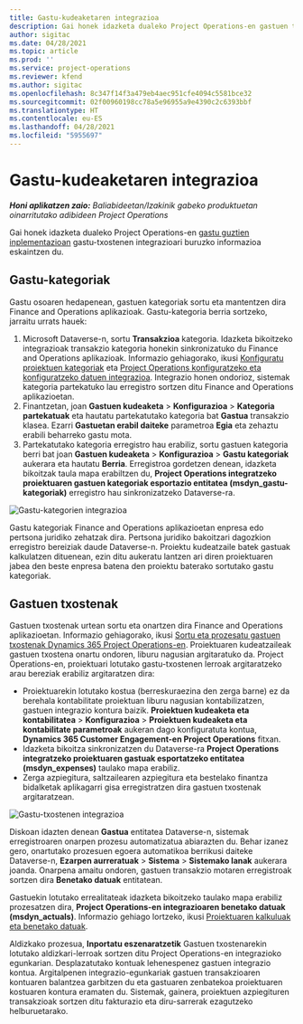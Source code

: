 ```yaml
---
title: Gastu-kudeaketaren integrazioa
description: Gai honek idazketa dualeko Project Operations-en gastuen txosten-integrazioari buruzko informazioa eskaintzen du.
author: sigitac
ms.date: 04/28/2021
ms.topic: article
ms.prod: ''
ms.service: project-operations
ms.reviewer: kfend
ms.author: sigitac
ms.openlocfilehash: 8c347f14f3a479eb4aec951cfe4094c5581bce32
ms.sourcegitcommit: 02f00960198cc78a5e96955a9e4390c2c6393bbf
ms.translationtype: HT
ms.contentlocale: eu-ES
ms.lasthandoff: 04/28/2021
ms.locfileid: "5955697"
---
```

# <a name="expense-management-integration"></a>Gastu-kudeaketaren integrazioa

_**Honi aplikatzen zaio:** Baliabideetan/Izakinik gabeko produktuetan oinarritutako adibideen Project Operations_

Gai honek idazketa dualeko Project Operations-en [gastu guztien inplementazioan](../expense/expense-overview.md) gastu-txostenen integrazioari buruzko informazioa eskaintzen du.

## <a name="expense-categories"></a>Gastu-kategoriak

Gastu osoaren hedapenean, gastuen kategoriak sortu eta mantentzen dira Finance and Operations aplikazioak. Gastu-kategoria berria sortzeko, jarraitu urrats hauek:

1. Microsoft Dataverse-n, sortu **Transakzioa** kategoria. Idazketa bikoitzeko integrazioak transakzio kategoria honekin sinkronizatuko du Finance and Operations aplikazioak. Informazio gehiagorako, ikusi [Konfiguratu proiektuen kategoriak](/dynamics365/project-operations/project-accounting/configure-project-categories) eta [Project Operations konfiguratzeko eta konfiguratzeko datuen integrazioa](resource-dual-write-setup-integration.md). Integrazio honen ondorioz, sistemak kategoria partekatuko lau erregistro sortzen ditu Finance and Operations aplikazioetan.
2. Finantzetan, joan **Gastuen kudeaketa** > **Konfigurazioa** > **Kategoria partekatuak** eta hautatu partekatutako kategoria bat **Gastua** transakzio klasea. Ezarri **Gastuetan erabil daiteke** parametroa **Egia** eta zehaztu erabili beharreko gastu mota.
3. Partekatutako kategoria erregistro hau erabiliz, sortu gastuen kategoria berri bat joan **Gastuen kudeaketa** > **Konfigurazioa** > **Gastu kategoriak** aukerara eta hautatu **Berria**. Erregistroa gordetzen denean, idazketa bikoitzak taula mapa erabiltzen du, **Project Operations integratzeko proiektuaren gastuen kategoriak esportazio entitatea (msdyn\_gastu-kategoriak)** erregistro hau sinkronizatzeko Dataverse-ra.

  ![Gastu-kategorien integrazioa](./media/DW6ExpenseCategories.png)

Gastu kategoriak Finance and Operations aplikazioetan enpresa edo pertsona juridiko zehatzak dira. Pertsona juridiko bakoitzari dagozkion erregistro bereiziak daude Dataverse-n. Proiektu kudeatzaile batek gastuak kalkulatzen dituenean, ezin ditu aukeratu lantzen ari diren proiektuaren jabea den beste enpresa batena den proiektu baterako sortutako gastu kategoriak. 

## <a name="expense-reports"></a>Gastuen txostenak

Gastuen txostenak urtean sortu eta onartzen dira Finance and Operations aplikazioetan. Informazio gehiagorako, ikusi [Sortu eta prozesatu gastuen txostenak Dynamics 365 Project Operations-en](/learn/modules/create-process-expense-reports/). Proiektuaren kudeatzaileak gastuen txostena onartu ondoren, liburu nagusian argitaratuko da. Project Operations-en, proiektuari lotutako gastu-txostenen lerroak argitaratzeko arau bereziak erabiliz argitaratzen dira:

  - Proiektuarekin lotutako kostua (berreskuraezina den zerga barne) ez da berehala kontabilitate proiektuan liburu nagusian kontabilizatzen, gastuen integrazio kontura baizik. **Proiektuen kudeaketa eta kontabilitatea** > **Konfigurazioa** > **Proiektuen kudeaketa eta kontabilitate parametroak** aukeran dago konfiguratuta kontua, **Dynamics 365 Customer Engagement-en Project Operations** fitxan.
  - Idazketa bikoitza sinkronizatzen du Dataverse-ra **Project Operations integratzeko proiektuaren gastuak esportatzeko entitatea (msdyn\_expenses)** taulako mapa erabiliz.
  - Zerga azpiegitura, saltzailearen azpiegitura eta bestelako finantza bidalketak aplikagarri gisa erregistratzen dira gastuen txostenak argitaratzean.

  ![Gastu-txostenen integrazioa](./media/DW6ExpenseReports.png)

Diskoan idazten denean **Gastua** entitatea Dataverse-n, sistemak erregistroaren onarpen prozesu automatizatua abiarazten du. Behar izanez gero, onartutako prozesuen egoera automatikoa berrikusi daiteke Dataverse-n, **Ezarpen aurreratuak** > **Sistema** > **Sistemako lanak** aukerara joanda. Onarpena amaitu ondoren, gastuen transakzio motaren erregistroak sortzen dira **Benetako datuak** entitatean.

Gastuekin lotutako errealitateak idazketa bikoitzeko taulako mapa erabiliz prozesatzen dira, **Project Operations-en integrazioaren benetako datuak (msdyn\_actuals)**. Informazio gehiago lortzeko, ikusi [Proiektuaren kalkuluak eta benetako datuak](resource-dual-write-estimates-actuals.md).

Aldizkako prozesua, **Inportatu eszenaratzetik** Gastuen txostenarekin lotutako aldizkari-lerroak sortzen ditu Project Operations-en integrazioko egunkarian. Desplazatutako kontuak lehenespenez gastuen integrazio kontua. Argitalpenen integrazio-egunkariak gastuen transakzioaren kontuaren balantzea garbitzen du eta gastuaren zenbatekoa proiektuaren kostuaren kontura eramaten du. Sistemak, gainera, proiektuen azpiegituren transakzioak sortzen ditu fakturazio eta diru-sarrerak ezagutzeko helburuetarako.
